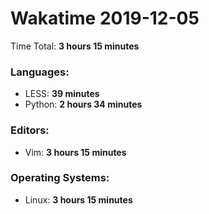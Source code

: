 # Wakatime 2019-12-05

Time Total: **3 hours 15 minutes**

### Languages:
- LESS: **39 minutes** 
- Python: **2 hours 34 minutes** 

### Editors:
- Vim: **3 hours 15 minutes** 

### Operating Systems:
- Linux: **3 hours 15 minutes** 


